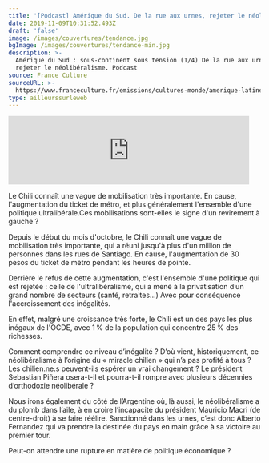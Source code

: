 ```yaml
---
title: '[Podcast] Amérique du Sud. De la rue aux urnes, rejeter le néolibéralisme'
date: 2019-11-09T10:31:52.493Z
draft: 'false'
image: /images/couvertures/tendance.jpg
bgImage: /images/couvertures/tendance-min.jpg
description: >-
  Amérique du Sud : sous-continent sous tension (1/4) De la rue aux urnes,
  rejeter le néolibéralisme. Podcast
source: France Culture
sourceURL: >-
  https://www.franceculture.fr/emissions/cultures-monde/amerique-latine-continent-sous-tension-lechec-du-neoliberalisme
type: ailleurssurleweb
---
```

<iframe src="https://www.franceculture.fr/player/export-reecouter?content=d247353f-1993-412c-aa4a-fcc26940d231" width="481" frameborder="0" scrolling="no" height="137"></iframe>

Le Chili connaît une vague de mobilisation très importante. En cause, l'augmentation du ticket de métro, et plus généralement l'ensemble d'une politique ultralibérale.Ces mobilisations sont-elles le signe d'un revirement à gauche ?

Depuis le début du mois d'octobre, le Chili connaît une vague de mobilisation très importante, qui a réuni jusqu'à plus d'un million de personnes dans les rues de Santiago. En cause, l'augmentation de 30 pesos du ticket de métro pendant les heures de pointe.



Derrière le refus de cette augmentation, c'est l'ensemble d'une politique qui est rejetée : celle de l'ultralibéralisme, qui a mené à la privatisation d’un grand nombre de secteurs (santé, retraites...) Avec pour conséquence l'accroissement des inégalités. 



En effet, malgré une croissance très forte, le Chili est un des pays les plus inégaux de l'OCDE, avec 1 % de la population qui concentre 25 % des richesses.



Comment comprendre ce niveau d’inégalité ? D’où vient, historiquement, ce néolibéralisme à l’origine du « miracle chilien » qui n’a pas profité à tous ? Les chilien.ne.s peuvent-ils espérer un vrai changement ?  Le président Sebastian Piñera osera-t-il et pourra-t-il rompre avec plusieurs décennies d’orthodoxie néolibérale ? 



Nous irons également du côté de l’Argentine où, là aussi, le néolibéralisme a du plomb dans l’aile, à en croire l’incapacité du président Mauricio Macri (de centre-droit) à se faire réélire. Sanctionné dans les urnes, c’est donc Alberto Fernandez qui va prendre la destinée du pays en main grâce à sa victoire au premier tour.  



Peut-on attendre une rupture en matière de politique économique ?
